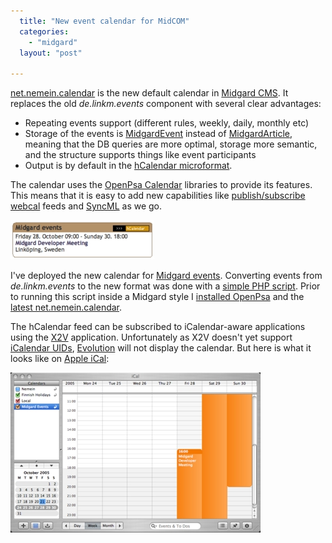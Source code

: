 ```yaml
---
  title: "New event calendar for MidCOM"
  categories: 
    - "midgard"
  layout: "post"

---
```

[net.nemein.calendar][1] is the new default calendar in [Midgard CMS][2]. It replaces the old _de.linkm.events_ component with several clear advantages:

* Repeating events support (different rules, weekly, daily, monthly etc)
* Storage of the events is [MidgardEvent][7] instead of [MidgardArticle][8], meaning that the 
  DB queries are more optimal, storage more semantic, and the structure supports 
  things like event participants
* Output is by default in the [hCalendar microformat][3].

The calendar uses the [OpenPsa Calendar][4] libraries to provide its features. This means that it is easy to add new capabilities like [publish/subscribe webcal][5] feeds and [SyncML][6] as we go.

![hCalendar feed on Midgard site](/files/midgard-site-hcalendar.jpg)

I've deployed the new calendar for [Midgard events][9]. Converting events from _de.linkm.events_ to the new format was done with a [simple PHP script][10]. Prior to running this script inside a Midgard style I [installed OpenPsa][11] and the [latest net.nemein.calendar][12].

The hCalendar feed can be subscribed to iCalendar-aware applications using the [X2V][13] application. Unfortunately as X2V doesn't yet support [iCalendar UIDs][14], [Evolution][15] will not display the calendar. But here is what it looks like on [Apple iCal][16]:

![hCalendar feed subscribed to iCal](/files/ical-hcalendar.jpg)

[1]: http://www.midgard-project.org/midcom-permalink-494b568ce5a2735decf2593742e9dc98
[2]: http://www.midgard-project.org/midgard/
[3]: http://www.microformats.org/wiki/hcalendar
[4]: http://www.openpsa.org/
[5]: http://www.nemein.com/people/rambo/calendar_webdav.html
[6]: http://www.nemein.com/people/rambo/calendar_syncml.html
[7]: http://www.midgard-project.org/midcom-permalink-94fa39c53f83015f3089171525999fdb
[8]: http://www.midgard-project.org/midcom-permalink-3dff352892fce8eecd49334531c865cf
[9]: http://www.midgard-project.org/midcom-permalink-51adc309c408d85d2c417493ce1d6566
[10]: http://www.nehmer.net/~bergie/convert-event-topics.phps
[11]: http://www.openpsa.org/documentation/installation/
[12]: http://www.nehmer.net/~bergie/calendar.tgz
[13]: http://suda.co.uk/projects/X2V/
[14]: http://microformats.org/wiki/hcalendar-brainstorming#UID_handling
[15]: http://www.gnome.org/projects/evolution/
[16]: http://www.apple.com/macosx/features/ical/